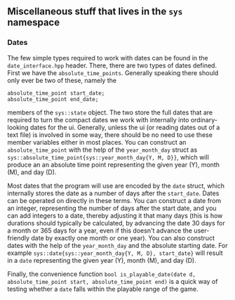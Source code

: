 ## Miscellaneous stuff that lives in the `sys` namespace

### Dates

The few simple types required to work with dates can be found in the `date_interface.hpp` header. There, there are two types of dates defined. First we have the `absolute_time_points`. Generally speaking there should only ever be two of these, namely the
```
absolute_time_point start_date;
absolute_time_point end_date;
```
members of the `sys::state` object. The two store the full dates that are required to turn the compact dates we work with internally into ordinary-looking dates for the ui. Generally, unless the ui (or reading dates out of a text file) is involved in some way, there should be no need to use these member variables either in most places. You can construct an `absolute_time_point` with the help of the `year_month_day` struct as `sys::absolute_time_point{sys::year_month_day{Y, M, D}}`, which will produce an an absolute time point representing the given year (Y), month (M), and day (D).

Most dates that the program will use are encoded by the `date` struct, which internally stores the date as a number of days after the `start_date`. Dates can be operated on directly in these terms. You can construct a date from an integer, representing the number of days after the start date, and you can add integers to a date, thereby adjusting it that many days (this is how durations should typically be calculated, by advancing the date 30 days for a month or 365 days for a year, even if this doesn't advance the user-friendly date by exactly one month or one year). You can also construct dates with the help of the `year_month_day` and the absolute starting date. For example `sys::date{sys::year_month_day{Y, M, D}, start_date}` will result in a `date` representing the given year (Y), month (M), and day (D).

Finally, the convenience function `bool is_playable_date(date d, absolute_time_point start, absolute_time_point end)` is a quick way of testing whether a `date` falls within the playable range of the game.
